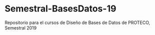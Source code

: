 # Semestral-BasesDatos-19
Repositorio para el cursos de Diseño de Bases de Datos de PROTECO, Semestral 2019
